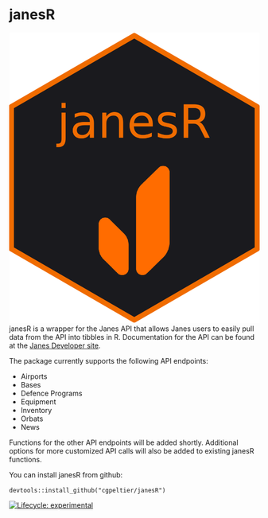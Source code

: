 # janesR
![janesR](images/hex-janesR.png)
janesR is a wrapper for the Janes API that allows Janes users to easily pull data from the API into tibbles in R. Documentation for the API can be found at the [Janes Developer site](https://developer.janes.com/). 

The package currently supports the following API endpoints:

* Airports
* Bases
* Defence Programs
* Equipment
* Inventory
* Orbats
* News

Functions for the other API endpoints will be added shortly. Additional options for more customized API calls will also be added to existing janesR functions.

You can install janesR from github: 
```{r}
devtools::install_github("cgpeltier/janesR")
```

<!-- badges: start -->
  [![Lifecycle: experimental](https://img.shields.io/badge/lifecycle-experimental-orange.svg)](https://www.tidyverse.org/lifecycle/#experimental)
<!-- badges: end -->


